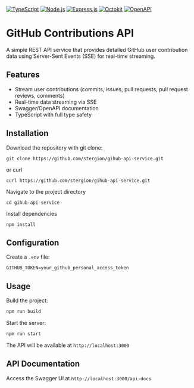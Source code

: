 [![TypeScript](https://img.shields.io/badge/dynamic/json?url=https://raw.githubusercontent.com/stergion/github-api-service/refs/heads/main/package.json&query=$.devDependencies.typescript&label=TypeScript&color=blue)](https://www.typescriptlang.org/)
[![Node.js](https://img.shields.io/badge/dynamic/json?url=https://raw.githubusercontent.com/stergion/github-api-service/refs/heads/main/package.json&query=$.engines.node&label=Node.js&color=green)](https://nodejs.org/)
[![Express.js](https://img.shields.io/badge/dynamic/json?url=https://raw.githubusercontent.com/stergion/github-api-service/refs/heads/main/package.json&query=$.dependencies.express&label=Express&color=blue)](https://expressjs.com/)
[![Octokit](https://img.shields.io/badge/dynamic/json?url=https://raw.githubusercontent.com/stergion/github-api-service/refs/heads/main/package.json&query=$.devDependencies.typescript&label=octokit&color=blue)](https://octokit.github.io/rest.js/)
[![OpenAPI](https://img.shields.io/badge/OpenAPI-3.0-brightgreen.svg)](https://swagger.io/)

# GitHub Contributions API

A simple REST API service that provides detailed GitHub user contribution data using Server-Sent Events (SSE) for real-time streaming.

## Features

- Stream user contributions (commits, issues, pull requests,  pull request reviews, comments)
- Real-time data streaming via SSE
- Swagger/OpenAPI documentation
- TypeScript with full type safety

## Installation
Download the repository with git clone:
```
git clone https://github.com/stergion/gihub-api-service.git
```
or curl
```
curl https://github.com/stergion/gihub-api-service.git
```

Navigate to the project directory
```
cd gihub-api-service
```

Install dependencies
```
npm install
```

## Configuration

Create a `.env` file:
```
GITHUB_TOKEN=your_github_personal_access_token
```

## Usage
Build the project:
```bash
npm run build
```

Start the server:
```bash
npm run start
```

The API will be available at `http://localhost:3000`

## API Documentation

Access the Swagger UI at `http://localhost:3000/api-docs`


